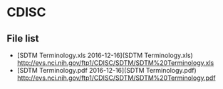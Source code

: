 # CDISC

## File list

- [SDTM Terminology.xls 2016-12-16](SDTM Terminology.xls) <http://evs.nci.nih.gov/ftp1/CDISC/SDTM/SDTM%20Terminology.xls>
- [SDTM Terminology.pdf 2016-12-16](SDTM Terminology.pdf) <http://evs.nci.nih.gov/ftp1/CDISC/SDTM/SDTM%20Terminology.pdf>
